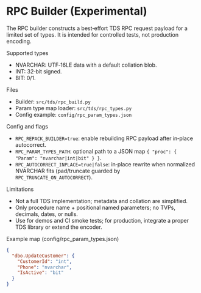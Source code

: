 # RPC Builder (Experimental)

The RPC builder constructs a best‑effort TDS RPC request payload for a limited set of types. It is intended for controlled tests, not production encoding.

Supported types
- NVARCHAR: UTF‑16LE data with a default collation blob.
- INT: 32‑bit signed.
- BIT: 0/1.

Files
- Builder: `src/tds/rpc_build.py`
- Param type map loader: `src/tds/rpc_types.py`
- Config example: `config/rpc_param_types.json`

Config and flags
- `RPC_REPACK_BUILDER=true`: enable rebuilding RPC payload after in‑place autocorrect.
- `RPC_PARAM_TYPES_PATH`: optional path to a JSON map `{ "proc": { "Param": "nvarchar|int|bit" } }`.
- `RPC_AUTOCORRECT_INPLACE=true|false`: in‑place rewrite when normalized NVARCHAR fits (pad/truncate guarded by `RPC_TRUNCATE_ON_AUTOCORRECT`).

Limitations
- Not a full TDS implementation; metadata and collation are simplified.
- Only procedure name + positional named parameters; no TVPs, decimals, dates, or nulls.
- Use for demos and CI smoke tests; for production, integrate a proper TDS library or extend the encoder.

Example map (config/rpc_param_types.json)
```json
{
  "dbo.UpdateCustomer": {
    "CustomerId": "int",
    "Phone": "nvarchar",
    "IsActive": "bit"
  }
}
```
